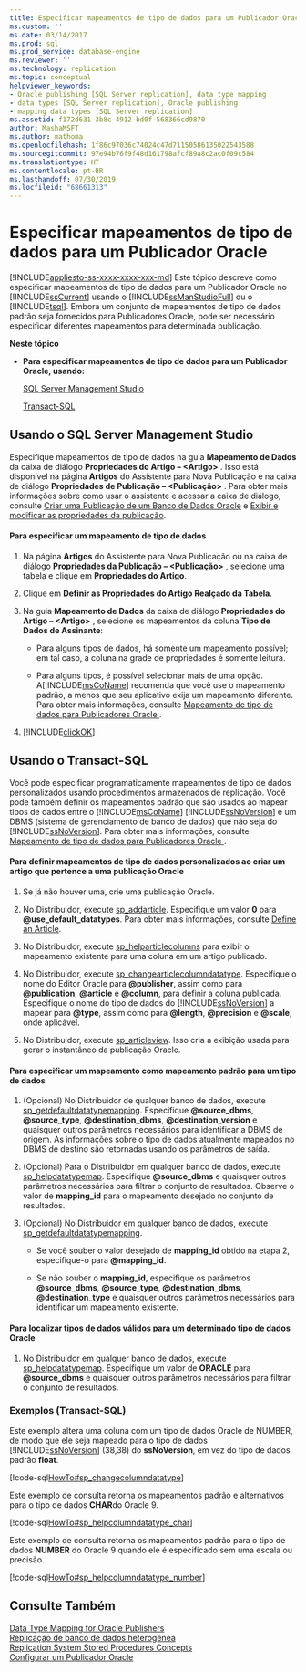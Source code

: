 ```yaml
---
title: Especificar mapeamentos de tipo de dados para um Publicador Oracle | Microsoft Docs
ms.custom: ''
ms.date: 03/14/2017
ms.prod: sql
ms.prod_service: database-engine
ms.reviewer: ''
ms.technology: replication
ms.topic: conceptual
helpviewer_keywords:
- Oracle publishing [SQL Server replication], data type mapping
- data types [SQL Server replication], Oracle publishing
- mapping data types [SQL Server replication]
ms.assetid: f172d631-3b8c-4912-bd0f-568366cd9870
author: MashaMSFT
ms.author: mathoma
ms.openlocfilehash: 1f86c97036c74024c47d71150586135022543588
ms.sourcegitcommit: 97e94b76f9f48d161798afcf89a8c2ac0f09c584
ms.translationtype: HT
ms.contentlocale: pt-BR
ms.lasthandoff: 07/30/2019
ms.locfileid: "68661313"
---
```

# <a name="specify-data-type-mappings-for-an-oracle-publisher"></a>Especificar mapeamentos de tipo de dados para um Publicador Oracle
[!INCLUDE[appliesto-ss-xxxx-xxxx-xxx-md](../../../includes/appliesto-ss-xxxx-xxxx-xxx-md.md)]
  Este tópico descreve como especificar mapeamentos de tipo de dados para um Publicador Oracle no [!INCLUDE[ssCurrent](../../../includes/sscurrent-md.md)] usando o [!INCLUDE[ssManStudioFull](../../../includes/ssmanstudiofull-md.md)] ou o [!INCLUDE[tsql](../../../includes/tsql-md.md)]. Embora um conjunto de mapeamentos de tipo de dados padrão seja fornecidos para Publicadores Oracle, pode ser necessário especificar diferentes mapeamentos para determinada publicação.  
  
 **Neste tópico**  
  
-   **Para especificar mapeamentos de tipo de dados para um Publicador Oracle, usando:**  
  
     [SQL Server Management Studio](#SSMSProcedure)  
  
     [Transact-SQL](#TsqlProcedure)  
  
##  <a name="SSMSProcedure"></a> Usando o SQL Server Management Studio  
 Especifique mapeamentos de tipo de dados na guia **Mapeamento de Dados** da caixa de diálogo **Propriedades do Artigo – \<Artigo>** . Isso está disponível na página **Artigos** do Assistente para Nova Publicação e na caixa de diálogo **Propriedades de Publicação – \<Publicação>** . Para obter mais informações sobre como usar o assistente e acessar a caixa de diálogo, consulte [Criar uma Publicação de um Banco de Dados Oracle](../../../relational-databases/replication/publish/create-a-publication-from-an-oracle-database.md) e [Exibir e modificar as propriedades da publicação](../../../relational-databases/replication/publish/view-and-modify-publication-properties.md).  
  
#### <a name="to-specify-a-data-type-mapping"></a>Para especificar um mapeamento de tipo de dados  
  
1.  Na página **Artigos** do Assistente para Nova Publicação ou na caixa de diálogo **Propriedades da Publicação – \<Publicação>** , selecione uma tabela e clique em **Propriedades do Artigo**.  
  
2.  Clique em **Definir as Propriedades do Artigo Realçado da Tabela**.  
  
3.  Na guia **Mapeamento de Dados** da caixa de diálogo **Propriedades do Artigo – \<Artigo>** , selecione os mapeamentos da coluna **Tipo de Dados de Assinante**:  
  
    -   Para alguns tipos de dados, há somente um mapeamento possível; em tal caso, a coluna na grade de propriedades é somente leitura.  
  
    -   Para alguns tipos, é possível selecionar mais de uma opção. A[!INCLUDE[msCoName](../../../includes/msconame-md.md)] recomenda que você use o mapeamento padrão, a menos que seu aplicativo exija um mapeamento diferente. Para obter mais informações, consulte [Mapeamento de tipo de dados para Publicadores Oracle ](../../../relational-databases/replication/non-sql/data-type-mapping-for-oracle-publishers.md).  
  
4.  [!INCLUDE[clickOK](../../../includes/clickok-md.md)]  
  
##  <a name="TsqlProcedure"></a> Usando o Transact-SQL  
 Você pode especificar programaticamente mapeamentos de tipo de dados personalizados usando procedimentos armazenados de replicação. Você pode também definir os mapeamentos padrão que são usados ao mapear tipos de dados entre o [!INCLUDE[msCoName](../../../includes/msconame-md.md)] [!INCLUDE[ssNoVersion](../../../includes/ssnoversion-md.md)] e um DBMS (sistema de gerenciamento de banco de dados) que não seja do [!INCLUDE[ssNoVersion](../../../includes/ssnoversion-md.md)]. Para obter mais informações, consulte [Mapeamento de tipo de dados para Publicadores Oracle ](../../../relational-databases/replication/non-sql/data-type-mapping-for-oracle-publishers.md).  
  
#### <a name="to-define-custom-data-type-mappings-when-creating-an-article-belonging-to-an-oracle-publication"></a>Para definir mapeamentos de tipo de dados personalizados ao criar um artigo que pertence a uma publicação Oracle  
  
1.  Se já não houver uma, crie uma publicação Oracle.  
  
2.  No Distribuidor, execute [sp_addarticle](../../../relational-databases/system-stored-procedures/sp-addarticle-transact-sql.md). Especifique um valor **0** para **\@use_default_datatypes**. Para obter mais informações, consulte [Define an Article](../../../relational-databases/replication/publish/define-an-article.md).  
  
3.  No Distribuidor, execute [sp_helparticlecolumns](../../../relational-databases/system-stored-procedures/sp-helparticlecolumns-transact-sql.md) para exibir o mapeamento existente para uma coluna em um artigo publicado.  
  
4.  No Distribuidor, execute [sp_changearticlecolumndatatype](../../../relational-databases/system-stored-procedures/sp-changearticlecolumndatatype-transact-sql.md). Especifique o nome do Editor Oracle para **\@publisher**, assim como para **\@publication**, **\@article** e **\@column**, para definir a coluna publicada. Especifique o nome do tipo de dados do [!INCLUDE[ssNoVersion](../../../includes/ssnoversion-md.md)] a mapear para **\@type**, assim como para **\@length**, **\@precision** e **\@scale**, onde aplicável.  
  
5.  No Distribuidor, execute [sp_articleview](../../../relational-databases/system-stored-procedures/sp-articleview-transact-sql.md). Isso cria a exibição usada para gerar o instantâneo da publicação Oracle.  
  
#### <a name="to-specify-a-mapping-as-the-default-mapping-for-a-data-type"></a>Para especificar um mapeamento como mapeamento padrão para um tipo de dados  
  
1.  (Opcional) No Distribuidor de qualquer banco de dados, execute [sp_getdefaultdatatypemapping](../../../relational-databases/system-stored-procedures/sp-getdefaultdatatypemapping-transact-sql.md). Especifique **\@source_dbms**, **\@source_type**, **\@destination_dbms**, **\@destination_version** e quaisquer outros parâmetros necessários para identificar a DBMS de origem. As informações sobre o tipo de dados atualmente mapeados no DBMS de destino são retornadas usando os parâmetros de saída.  
  
2.  (Opcional) Para o Distribuidor em qualquer banco de dados, execute [sp_helpdatatypemap](../../../relational-databases/system-stored-procedures/sp-helpdatatypemap-transact-sql.md). Especifique **\@source_dbms** e quaisquer outros parâmetros necessários para filtrar o conjunto de resultados. Observe o valor de **mapping_id** para o mapeamento desejado no conjunto de resultados.  
  
3.  (Opcional) No Distribuidor em qualquer banco de dados, execute [sp_getdefaultdatatypemapping](../../../relational-databases/system-stored-procedures/sp-setdefaultdatatypemapping-transact-sql.md).  
  
    -   Se você souber o valor desejado de **mapping_id** obtido na etapa 2, especifique-o para **\@mapping_id**.  
  
    -   Se não souber o **mapping_id**, especifique os parâmetros **\@source_dbms**, **\@source_type**, **\@destination_dbms**, **\@destination_type** e quaisquer outros parâmetros necessários para identificar um mapeamento existente.  
  
#### <a name="to-find-valid-data-types-for-a-given-oracle-data-type"></a>Para localizar tipos de dados válidos para um determinado tipo de dados Oracle  
  
1.  No Distribuidor em qualquer banco de dados, execute [sp_helpdatatypemap](../../../relational-databases/system-stored-procedures/sp-helpdatatypemap-transact-sql.md). Especifique um valor de **ORACLE** para **\@source_dbms** e quaisquer outros parâmetros necessários para filtrar o conjunto de resultados.  
  
###  <a name="TsqlExample"></a> Exemplos (Transact-SQL)  
 Este exemplo altera uma coluna com um tipo de dados Oracle de NUMBER, de modo que ele seja mapeado para o tipo de dados [!INCLUDE[ssNoVersion](../../../includes/ssnoversion-md.md)] (38,38) do **ssNoVersion**, em vez do tipo de dados padrão **float**.  
  
 [!code-sql[HowTo#sp_changecolumndatatype](../../../relational-databases/replication/codesnippet/tsql/specify-data-type-mappin_1.sql)]  
  
 Este exemplo de consulta retorna os mapeamentos padrão e alternativos para o tipo de dados **CHAR**do Oracle 9.  
  
 [!code-sql[HowTo#sp_helpcolumndatatype_char](../../../relational-databases/replication/codesnippet/tsql/specify-data-type-mappin_2.sql)]  
  
 Este exemplo de consulta retorna os mapeamentos padrão para o tipo de dados **NUMBER** do Oracle 9 quando ele é especificado sem uma escala ou precisão.  
  
 [!code-sql[HowTo#sp_helpcolumndatatype_number](../../../relational-databases/replication/codesnippet/tsql/specify-data-type-mappin_3.sql)]  
  
## <a name="see-also"></a>Consulte Também  
 [Data Type Mapping for Oracle Publishers](../../../relational-databases/replication/non-sql/data-type-mapping-for-oracle-publishers.md)   
 [Replicação de banco de dados heterogênea](../../../relational-databases/replication/non-sql/heterogeneous-database-replication.md)   
 [Replication System Stored Procedures Concepts](../../../relational-databases/replication/concepts/replication-system-stored-procedures-concepts.md)   
 [Configurar um Publicador Oracle](../../../relational-databases/replication/non-sql/configure-an-oracle-publisher.md)  
  
  
